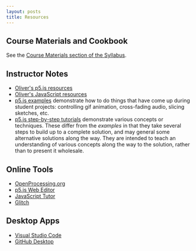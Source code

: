 ```yaml
---
layout: posts
title: Resources
---
```


## Course Materials and Cookbook

See the [Course Materials section of the
Syllabus](https://docs.google.com/document/d/1Bp_ZFETOXmskPMdWBHZ81BNzNsrq1Yq5jrcFN_n0Rv0/edit#bookmark=id.4vh2xmnvrsau).

## Instructor Notes

* [Oliver's p5.js resources](https://notes.osteele.com/p5js)
* [Oliver's JavaScript resources](https://notes.osteele.com/javascript)
* [p5.js examples][p5js-examples]
  demonstrate how to do things that have come up during student projects:
  controlling gif animation, cross-fading audio, slicing sketches, etc.
* [p5.js step-by-step
  tutorials](p5js-tutorials)
  demonstrate various concepts or techniques. These differ from the _examples_
  in that they take several steps to build up to a complete solution, and may
  general some alternative solutions along the way. They are intended to teach
  an understanding of various concepts along the way to the solution, rather
  than to present it wholesale.

[p5js-examples]: https://www.notion.so/p5-js-Examples-18214cd693bd43919d9d0c4cded0b05f
[p5js-tutorials]: https://www.notion.so/55581dbef83f40e3a386ddc6be1bbee8?v=6cbd3221f9ca493781875887b169abca

## Online Tools

* [OpenProcessing.org](https://www.openprocessing.org)
* [p5.js Web Editor](https://editor.p5js.org)
* [JavaScript Tutor](http://www.pythontutor.com/javascript.html#mode=edit)
* [Glitch](https://glitch.com)

## Desktop Apps

* [Visual Studio Code](https://code.visualstudio.com/)
* [GitHub Desktop](https://desktop.github.com/)
